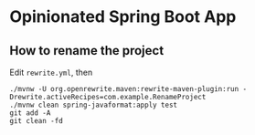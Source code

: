 # Opinionated Spring Boot App


## How to rename the project

Edit `rewrite.yml`, then

```
./mvnw -U org.openrewrite.maven:rewrite-maven-plugin:run -Drewrite.activeRecipes=com.example.RenameProject
./mvnw clean spring-javaformat:apply test
git add -A
git clean -fd 
```